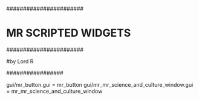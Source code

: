 ﻿#######################
# MR SCRIPTED WIDGETS #
#######################

#by Lord R

#################

gui/mr_button.gui = mr_button
gui/mr_mr_science_and_culture_window.gui = mr_mr_science_and_culture_window